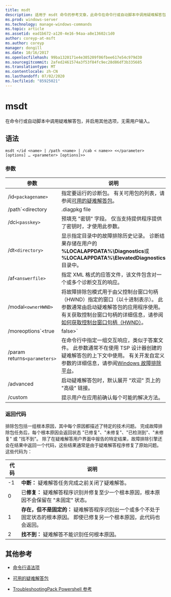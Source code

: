 ```yaml
---
title: msdt
description: 适用于 msdt 命令的参考文章，此命令在命令行或自动脚本中调用疑难解答包，并启用其他选项，无需用户输入。
ms.prod: windows-server
ms.technology: manage-windows-commands
ms.topic: article
ms.assetid: ead1b672-a120-4e16-94aa-a8e13602c1d0
author: coreyp-at-msft
ms.author: coreyp
manager: dongill
ms.date: 10/16/2017
ms.openlocfilehash: 99ba1320171e4e305209f06fbee617e54c979d30
ms.sourcegitcommit: 2afed2461574a3f53f84fc9ec28d86df3b335685
ms.translationtype: MT
ms.contentlocale: zh-CN
ms.lasthandoff: 07/02/2020
ms.locfileid: "85925021"
---
```

# <a name="msdt"></a>msdt

在命令行或自动脚本中调用疑难解答包，并启用其他选项，无需用户输入。

## <a name="syntax"></a>语法

```
msdt </id <name> | /path <name> | /cab < name>> <</parameter> [options] … <parameter> [options]>>
```

### <a name="parameters"></a>参数

| 参数 | 说明 |
| --------- | ----------- |
| /id`<packagename>` | 指定要运行的诊断包。 有关可用包的列表，请参阅[可用的疑难解答包](https://docs.microsoft.com/previous-versions/windows/it-pro/windows-server-2012-r2-and-2012/ee424379(v=ws.11)#available-troubleshooting-packs)。 |
| /path`<directory|.diagpkg file|.diagcfg file>` | 指定诊断包的完整路径。 如果指定目录，则该目录必须包含诊断程序包。 不能将 **/path**参数与 * */id * *、 **/dci**或 **/cab**参数一起使用。 |                                                                                   |
| /dci`<passkey>` | 预填充 "密钥" 字段。 仅当支持提供程序提供了密钥时，才使用此参数。 |
| /dt`<directory>` | 显示指定目录中的故障排除历史记录。 诊断结果存储在用户的 **%LOCALAPPDATA%\Diagnostics**或 **%LOCALAPPDATA%\ElevatedDiagnostics**目录中。 |
| /af`<answerfile>` | 指定 XML 格式的应答文件，该文件包含对一个或多个诊断交互的响应。 |
| /modal`<ownerHWND>` | 将故障排除包模式用于由父控制台窗口句柄（HWND）指定的窗口（以十进制表示）。 此参数通常由启动疑难解答包的应用程序使用。 有关获取控制台窗口句柄的详细信息，请参阅[如何获取控制台窗口句柄（HWND）](https://support.microsoft.com/help/124103/how-to-obtain-a-console-window-handle-hwnd)。 |
| /moreoptions`<true|false>` | 启用（true）或取消（false）询问用户是否要浏览其他选项的最终故障排除屏幕。 当疑难解答包由不属于操作系统的疑难解答程序启动时，通常使用此参数。 |
| /param returns`<parameters>` | 在命令行中指定一组交互响应，类似于答案文件。 此参数通常不在使用 TSP 设计器创建的疑难解答包的上下文中使用。 有关开发自定义参数的详细信息，请参阅[Windows 故障排除平台](https://docs.microsoft.com/previous-versions/windows/desktop/wintt/windows-troubleshooting-toolkit-portal)。 |
| /advanced | 启动疑难解答包时，默认展开 "欢迎" 页上的 "高级" 链接。 |
| /custom | 提示用户在应用前确认每个可能的解决方法。 |

### <a name="return-codes"></a>返回代码

排除包包括一组根本原因，其中每个原因都描述了特定的技术问题。 完成故障排除包任务后，每个根本原因会返回状态 "已修复"、"未修复"、"已检测到"、"未修复" 或 "找不到"。 除了在疑难解答用户界面中报告的特定结果，故障排除引擎还会在结果中返回一个代码，这些结果通常是由于疑难解答程序修复了原始问题。 这些代码为：

| 代码 | 说明 |
| ---- | ----------- |
| -1 | **中断：** 疑难解答任务完成之前关闭了疑难解答。 |
| 0 | 已**修复：** 疑难解答程序识别并修复至少一个根本原因，根本原因不会保留在 "未固定" 状态。 |
| 1 | **存在，但不是固定的：** 疑难解答程序识别出一个或多个不处于固定状态的根本原因。 即使已修复另一个根本原因，此代码也会返回。 |
| 2 | **找不到：** 疑难解答不能识别任何根本原因。 |

## <a name="additional-references"></a>其他参考

- [命令行语法项](command-line-syntax-key.md)

- [可用的疑难解答包](https://docs.microsoft.com/previous-versions/windows/it-pro/windows-server-2012-r2-and-2012/ee424379(v=ws.11)#available-troubleshooting-packs)

- [TroubleshootingPack Powershell 参考](https://docs.microsoft.com/powershell/module/troubleshootingpack/?view=win10-ps)